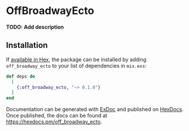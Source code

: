 # OffBroadwayEcto

**TODO: Add description**

## Installation

If [available in Hex](https://hex.pm/docs/publish), the package can be installed
by adding `off_broadway_ecto` to your list of dependencies in `mix.exs`:

```elixir
def deps do
  [
    {:off_broadway_ecto, "~> 0.1.0"}
  ]
end
```

Documentation can be generated with [ExDoc](https://github.com/elixir-lang/ex_doc)
and published on [HexDocs](https://hexdocs.pm). Once published, the docs can
be found at <https://hexdocs.pm/off_broadway_ecto>.

